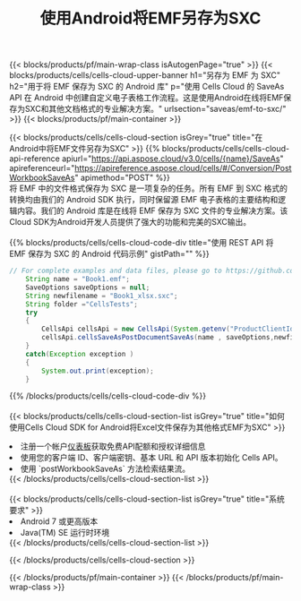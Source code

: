 ﻿---
title: 使用Android将EMF另存为SXC
description: 利用Aspose.Cells Cloud SDK for Android将EMF格式文件保存为SXC格式文件。
---
{{< blocks/products/pf/main-wrap-class isAutogenPage="true" >}}
{{< blocks/products/cells/cells-cloud-upper-banner h1="另存为 EMF 为 SXC" h2="用于将 EMF 保存为 SXC 的 Android 库" p="使用 Cells Cloud 的 SaveAs API 在 Android 中创建自定义电子表格工作流程。这是使用Android在线将EMF保存为SXC和其他文档格式的专业解决方案。" urlsection="saveas/emf-to-sxc/" >}}
{{< blocks/products/pf/main-container >}}

{{< blocks/products/cells/cells-cloud-section isGrey="true" title="在Android中将EMF文件另存为SXC" >}}
{{% blocks/products/cells/cells-cloud-api-reference apiurl="https://api.aspose.cloud/v3.0/cells/{name}/SaveAs" apireferenceurl="https://apireference.aspose.cloud/cells/#/Conversion/PostWorkbookSaveAs" apimethod="POST" %}}
<br/>
将 EMF 中的文件格式保存为 SXC 是一项复杂的任务。所有 EMF 到 SXC 格式的转换均由我们的 Android SDK 执行，同时保留源 EMF 电子表格的主要结构和逻辑内容。我们的 Android 库是在线将 EMF 保存为 SXC 文件的专业解决方案。该Cloud SDK为Android开发人员提供了强大的功能和完美的SXC输出。
<br/>
<br/>
{{% blocks/products/cells/cells-cloud-code-div title="使用 REST API 将 EMF 保存为 SXC 的 Android 代码示例" gistPath="" %}}
  
```java
// For complete examples and data files, please go to https://github.com/aspose-cells-cloud/aspose-cells-cloud-android/
    String name = "Book1.emf";
    SaveOptions saveOptions = null;
    String newfilename = "Book1_xlsx.sxc";
    String folder ="CellsTests";
    try
    {
        CellsApi cellsApi = new CellsApi(System.getenv("ProductClientId"), System.getenv("ProductClientSecret"));
        cellsApi.cellsSaveAsPostDocumentSaveAs(name , saveOptions,newfilename,false,false,folder,null,null,null,true);                       
    }
    catch(Exception exception )
    {
        System.out.print(exception);
    }
```
  
{{% /blocks/products/cells/cells-cloud-code-div %}}
<br/>
<br/>
{{< blocks/products/cells/cells-cloud-section-list isGrey="true" title="如何使用Cells Cloud SDK for Android将Excel文件保存为其他格式EMF为SXC" >}}
<li>注册一个帐户<a href="https://dashboard.aspose.cloud/">仪表板</a>获取免费API配额和授权详细信息</li>
<li>使用您的客户端 ID、客户端密钥、基本 URL 和 API 版本初始化 Cells API。</li>
<li>使用 `postWorkbookSaveAs` 方法检索结果流。</li>
{{< /blocks/products/cells/cells-cloud-section-list >}}
<br/>
<br/>
{{< blocks/products/cells/cells-cloud-section-list isGrey="true" title="系统要求" >}}
<li>Android 7 或更高版本</li>
<li>Java(TM) SE 运行时环境</li>
{{< /blocks/products/cells/cells-cloud-section-list >}}

{{< /blocks/products/cells/cells-cloud-section >}}

{{< /blocks/products/pf/main-container >}}
{{< /blocks/products/pf/main-wrap-class >}}
